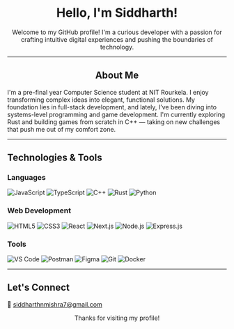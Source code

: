 <!-- Header -->
<h1 align="center">Hello, I'm Siddharth!</h1>

<!-- Introduction -->
<p align="center">
  Welcome to my GitHub profile! I'm a curious developer with a passion for crafting intuitive digital experiences and pushing the boundaries of technology.
</p>

---

<!-- About Me -->
<h2 align="center">About Me</h2>

<p>
  I'm a pre-final year Computer Science student at NIT Rourkela. I enjoy transforming complex ideas into elegant, functional solutions. My foundation lies in full-stack development, and lately, I’ve been diving into systems-level programming and game development. I'm currently exploring Rust and building games from scratch in C++ — taking on new challenges that push me out of my comfort zone.
</p>

---

<!-- Technologies & Tools -->
<h2>Technologies & Tools</h2>

<!-- Programming Languages -->
<h3>Languages</h3>
<p>
  <img src="https://img.shields.io/badge/-JavaScript-F7DF1E?style=flat-square&logo=JavaScript&logoColor=black" alt="JavaScript">
  <img src="https://img.shields.io/badge/-TypeScript-007ACC?style=flat-square&logo=TypeScript&logoColor=white" alt="TypeScript">
  <img src="https://img.shields.io/badge/-C++-00599C?style=flat-square&logo=C%2B%2B&logoColor=white" alt="C++">
  <img src="https://img.shields.io/badge/-Rust-000000?style=flat-square&logo=Rust&logoColor=white" alt="Rust">
  <img src="https://img.shields.io/badge/-Python-3776AB?style=flat-square&logo=Python&logoColor=white" alt="Python">
</p>

<!-- Web Development -->
<h3>Web Development</h3>
<p>
  <img src="https://img.shields.io/badge/-HTML5-E34F26?style=flat-square&logo=HTML5&logoColor=white" alt="HTML5">
  <img src="https://img.shields.io/badge/-CSS3-1572B6?style=flat-square&logo=CSS3&logoColor=white" alt="CSS3">
  <img src="https://img.shields.io/badge/-React-61DAFB?style=flat-square&logo=React&logoColor=black" alt="React">
  <img src="https://img.shields.io/badge/-Next.js-000000?style=flat-square&logo=Next.js&logoColor=white" alt="Next.js">
  <img src="https://img.shields.io/badge/-Node.js-339933?style=flat-square&logo=Node.js&logoColor=white" alt="Node.js">
  <img src="https://img.shields.io/badge/-Express.js-000000?style=flat-square&logo=Express&logoColor=white" alt="Express.js">
</p>

<!-- Tools -->
<h3>Tools</h3>
<p>
  <img src="https://img.shields.io/badge/-VS%20Code-007ACC?style=flat-square&logo=Visual%20Studio%20Code&logoColor=white" alt="VS Code">
  <img src="https://img.shields.io/badge/-Postman-FF6C37?style=flat-square&logo=Postman&logoColor=white" alt="Postman">
  <img src="https://img.shields.io/badge/-Figma-F24E1E?style=flat-square&logo=Figma&logoColor=white" alt="Figma">
  <img src="https://img.shields.io/badge/-Git-F05032?style=flat-square&logo=Git&logoColor=white" alt="Git">
  <img src="https://img.shields.io/badge/-Docker-2496ED?style=flat-square&logo=Docker&logoColor=white" alt="Docker">
</p>

---

<!-- Connect -->
<h2>Let's Connect</h2>

<p>
  📧 <a href="mailto:siddharthnmishra7@gmail.com">siddharthnmishra7@gmail.com</a>
</p>

<p align="center">
  Thanks for visiting my profile!
</p>
